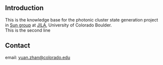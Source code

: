 
## Introduction

This is the knowledge base for the photonic cluster state generation project in [Sun group](https://jila.colorado.edu/sun) at [JILA](https://jila.colorado.edu), University of Colorado Boulder.<br>
This is the second line

## Contact

email: <yuan.zhan@colorado.edu>
